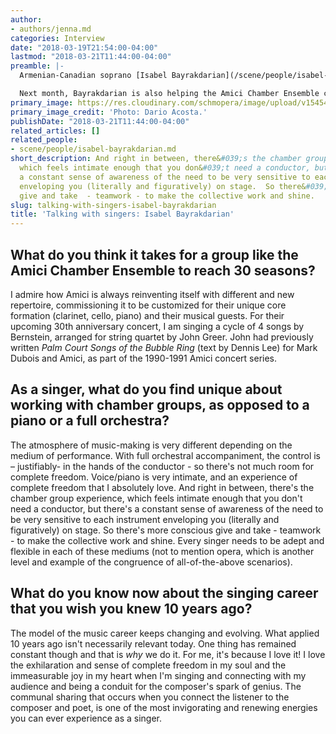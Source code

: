 ```yaml
---
author:
- authors/jenna.md
categories: Interview
date: "2018-03-19T21:54:00-04:00"
lastmod: "2018-03-21T11:44:00-04:00"
preamble: |-
  Armenian-Canadian soprano [Isabel Bayrakdarian](/scene/people/isabel-bayrakdarian/)'s 2018 album, *Mother of Light: Armenian hymns & chants in praise of Mary*, is up for a Juno Award in the Classical Album of the Year category. The Awards are announced on March 25, and a win this year would bring the soprano's Juno count up to five.

  Next month, Bayrakdarian is also helping the Amici Chamber Ensemble celebrate 30 years, with their [April 27 concert at Koerner Hall](https://www.rcmusic.com/performance/event/amici-chamber-ensemble-bayrakdarian). We spoke with her history with the Ensemble, the unique balance of singing with a chamber group, and the sense of "immeasurable joy" when she performs.
primary_image: https://res.cloudinary.com/schmopera/image/upload/v1545409169/media/webhook-uploads/1521569978885/sq---Isabel-bayrakdarian-vert.jpg.jpg
primary_image_credit: 'Photo: Dario Acosta.'
publishDate: "2018-03-21T11:44:00-04:00"
related_articles: []
related_people:
- scene/people/isabel-bayrakdarian.md
short_description: And right in between, there&#039;s the chamber group experience,
  which feels intimate enough that you don&#039;t need a conductor, but there&#039;s
  a constant sense of awareness of the need to be very sensitive to each instrument
  enveloping you (literally and figuratively) on stage.  So there&#039;s more conscious
  give and take  - teamwork - to make the collective work and shine.
slug: talking-with-singers-isabel-bayrakdarian
title: 'Talking with singers: Isabel Bayrakdarian'
---
```


## What do you think it takes for a group like the Amici Chamber Ensemble to reach 30 seasons?

I admire how Amici is always reinventing itself with different and new repertoire, commissioning it to be customized for their unique core formation (clarinet, cello, piano) and their musical guests. For their upcoming 30th anniversary concert, I am singing a cycle of 4 songs by Bernstein, arranged for string quartet by John Greer. John had previously written *Palm Court Songs of the Bubble Ring* (text by Dennis Lee) for Mark Dubois and Amici, as part of the 1990-1991 Amici concert series.
 
## As a singer, what do you find unique about working with chamber groups, as opposed to a piano or a full orchestra?

The atmosphere of music-making is very different depending on the medium of performance.  With full orchestral accompaniment, the control is – justifiably- in the hands of the conductor - so there's not much room for complete freedom.  Voice/piano is very intimate, and an experience of complete freedom that I absolutely love.  And right in between, there's the chamber group experience, which feels intimate enough that you don't need a conductor, but there's a constant sense of awareness of the need to be very sensitive to each instrument enveloping you (literally and figuratively) on stage.  So there's more conscious give and take  - teamwork - to make the collective work and shine.  Every singer needs to be adept and flexible in each of these mediums (not to mention opera, which is another level and example of the congruence of all-of-the-above scenarios).

## What do you know now about the singing career that you wish you knew 10 years ago?

The model of the music career keeps changing and evolving.  What applied 10 years ago isn't necessarily relevant today. One thing has remained constant though and that is *why* we do it.  For me, it's because I love it!  I love the exhilaration and sense of complete freedom in my soul and the immeasurable joy in my heart when I'm singing and connecting with my audience and being a conduit for the composer's spark of genius. The communal sharing that occurs when you connect the listener to the composer and poet, is one of the most invigorating and renewing energies you can ever experience as a singer.

